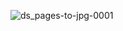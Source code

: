 ![ds_pages-to-jpg-0001](https://github.com/user-attachments/assets/8899f85b-0195-4aed-840d-cb1c831a42d9)
